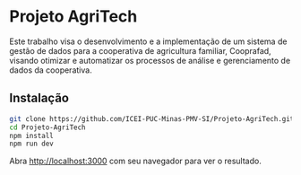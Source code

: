 # Projeto AgriTech

Este trabalho visa o desenvolvimento e a implementação de um sistema de gestão de dados para a cooperativa de agricultura familiar, Cooprafad, visando otimizar e automatizar os processos de análise e gerenciamento de dados da cooperativa.

## Instalação

```bash
git clone https://github.com/ICEI-PUC-Minas-PMV-SI/Projeto-AgriTech.git
cd Projeto-AgriTech
npm install
npm run dev
```

Abra [http://localhost:3000](http://localhost:3000) com seu navegador para ver o resultado.
